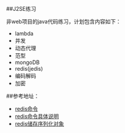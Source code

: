 ##J2SE练习

非web项目的java代码练习，计划包含内容如下：

* lambda
* 并发
* 动态代理
* 范型
* mongoDB
* redis(jedis)
* 编码解码
* 加密

##参考地址： 

* [redis命令](http://doc.redisfans.com/)
* [redis命令具体说明](http://blog.csdn.net/chen88358323/article/details/47318303)
* [redis储存序列化对象](http://alanland.iteye.com/blog/1600685)